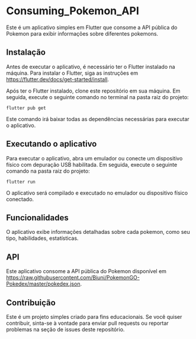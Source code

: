# Consuming_Pokemon_API

Este é um aplicativo simples em Flutter que consome a API pública do Pokemon para exibir informações sobre diferentes pokemons. 

## Instalação

Antes de executar o aplicativo, é necessário ter o Flutter instalado na máquina. Para instalar o Flutter, siga as instruções em https://flutter.dev/docs/get-started/install.

Após ter o Flutter instalado, clone este repositório em sua máquina. Em seguida, execute o seguinte comando no terminal na pasta raiz do projeto:

```
flutter pub get
```

Este comando irá baixar todas as dependências necessárias para executar o aplicativo.

## Executando o aplicativo

Para executar o aplicativo, abra um emulador ou conecte um dispositivo físico com depuração USB habilitada. Em seguida, execute o seguinte comando na pasta raiz do projeto:

```
flutter run
```

O aplicativo será compilado e executado no emulador ou dispositivo físico conectado.

## Funcionalidades


O aplicativo  exibe informações detalhadas sobre cada pokemon, como seu tipo, habilidades, estatísticas.

## API

Este aplicativo consome a API pública do Pokemon disponível em https://raw.githubusercontent.com/Biuni/PokemonGO-Pokedex/master/pokedex.json. 

## Contribuição

Este é um projeto simples criado para fins educacionais. Se você quiser contribuir, sinta-se à vontade para enviar pull requests ou reportar problemas na seção de issues deste repositório.
